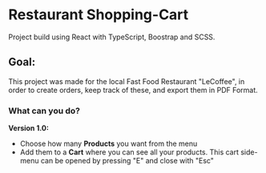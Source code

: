 # Restaurant Shopping-Cart

Project build using React with TypeScript, Boostrap and SCSS.

## Goal:

This project was made for the local Fast Food Restaurant "LeCoffee", in order to create orders, keep track of these, and export them in PDF Format.

### What can you do?


<b>Version 1.0: </b>

<ul>
<li>Choose how many <b>Products</b> you want from the menu</li>
<li>Add them to a <b>Cart</b> where you can see all your products. This cart side-menu can be opened by pressing "E" and close with "Esc" </li>
<!-- <li>You can export this order to a *PDF file* (beta)</li>
<li>You can keep track of all the orders in the *History* menu </li> -->
</ul>

